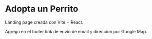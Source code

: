 # Adopta un Perrito 
Landing page creada con Vite + React.

Agrego en el footer link de envio de email y direccion por Google Map.


